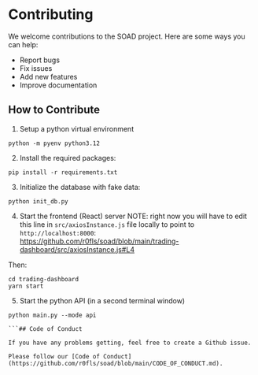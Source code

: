 # Contributing

We welcome contributions to the SOAD project. Here are some ways you can help:

- Report bugs
- Fix issues
- Add new features
- Improve documentation

## How to Contribute
1. Setup a python virtual environment
```
python -m pyenv python3.12
```
2. Install the required packages:
```
pip install -r requirements.txt
```
3. Initialize the database with fake data:
```
python init_db.py
```
4. Start the frontend (React) server
NOTE: right now you will have to edit this line in `src/axiosInstance.js` file locally to point to `http://localhost:8000`:
https://github.com/r0fls/soad/blob/main/trading-dashboard/src/axiosInstance.js#L4

Then:
```
cd trading-dashboard
yarn start
```
5. Start the python API (in a second terminal window)
```
python main.py --mode api

```## Code of Conduct

If you have any problems getting, feel free to create a Github issue.

Please follow our [Code of Conduct](https://github.com/r0fls/soad/blob/main/CODE_OF_CONDUCT.md).
